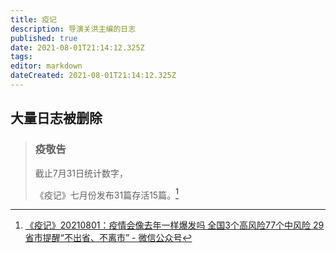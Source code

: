 ```yaml
---
title: 疫记
description: 导演关洪主编的日志
published: true
date: 2021-08-01T21:14:12.325Z
tags: 
editor: markdown
dateCreated: 2021-08-01T21:14:12.325Z
---
```


## 大量日志被删除

> ### 疫敬告
>
> 截止7月31日统计数字，  
>
> 《疫记》七月份发布31篇存活15篇。[^20210801]

[^20210801]: [《疫记》20210801：疫情会像去年一样爆发吗 全国3个高风险77个中风险 29省市提醒“不出省、不离市” - 微信公众号](https://web.archive.org/web/20210801130843/https://mp.weixin.qq.com/s/RIN4fxpRcBpJgZ2hkkGnlQ)

<!--
[关你妹史的微博_微博](https://web.archive.org/web/20210801130243if_/https://weibo.com/u/6506455536?is_all=1#_0)
-->
